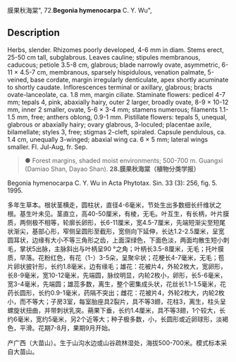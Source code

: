 膜果秋海棠",
72.**Begonia hymenocarpa** C. Y. Wu",

## Description
Herbs, slender. Rhizomes poorly developed, 4-6 mm in diam. Stems erect, 25-50 cm tall, subglabrous. Leaves cauline; stipules membranous, caducous; petiole 3.5-8 cm, glabrous; blade narrowly ovate, asymmetric, 6-11 × 4.5-7 cm, membranous, sparsely hispidulous, venation palmate, 5-veined, base cordate, margin irregularly denticulate, apex shortly acuminate to shortly caudate. Inflorescences terminal or axillary, glabrous; bracts ovate-lanceolate, ca. 1.8 mm, margin ciliate. Staminate flowers: pedicel 4-7 mm; tepals 4, pink, abaxially hairy, outer 2 larger, broadly ovate, 8-9 × 10-12 mm, inner 2 smaller, ovate, 5-6 × 3-4 mm; stamens numerous; filaments 1.1-1.5 mm, free; anthers oblong, 0.9-1 mm. Pistillate flowers: tepals 5, unequal, glabrous or abaxially hairy; ovary glabrous, 3-loculed; placentae axile, bilamellate; styles 3, free; stigmas 2-cleft, spiraled. Capsule pendulous, ca. 1.4 cm, unequally 3-winged; abaxial wing ca. 6 × 5 mm; lateral wings smaller. Fl. Jul-Aug, fr. Sep.

> ● Forest margins, shaded moist environments; 500-700 m. Guangxi (Damiao Shan, Dayao Shan).
**28.膜果秋海棠（植物分类学报）**

Begonia hymenocarpa C. Y. Wu in Acta Phytotax. Sin. 33 (3): 256, fig. 5. 1995.

多年生草本。根状茎横走，圆柱状，直径4-6毫米，节处生出多数细长纤维状之根。基生叶未见。茎直立，高40-50厘米，有棱，无毛。叶互生，有长柄，叶片膜质，两侧极不相等，轮廓长卵形，长6-11厘米，宽4.5-7厘米，先端短渐尖至短尾状渐尖，基部心形，窄侧呈圆形至截形，宽侧向下延伸，长达1.2-2.5厘米，呈宽圆耳状，边缘有大小不等三角形之齿，上面深绿色，下面色淡，两面均散生短小刺毛，掌状5出脉，主脉斜出与叶柄呈90 °之角；叶柄长3.5-8厘米，无毛；托叶膜质，早落。花粉红色，有花（1-）3-5朵，呈聚伞状；花梗长4-7毫米，无毛；苞片卵状披针形，长约1.8毫米，边有缘毛；雄花：花被片4，外轮2枚大，宽卵形，长8-9毫米，宽10-12毫米，先端圆，脉纹明显，内轮2枚小，卵形，长5-6毫米，宽3-4毫米，先端圆；雄蕊多数，离生，整个密集成头状，花丝长1.1-1.5毫米，花药长圆形，长约0.9-1毫米，药隔不突出；雌花：花被片4，外轮2枚大，内轮2枚小，而不等大；子房3室，每室胎座具2裂片，具不等3翅，花柱3，离生，柱头呈螺旋状扭曲，并带刺状乳突。蒴果下垂，长约1.4厘米，具不等3翅，1个较大，长约6毫米，宽约5毫米，另2个近等大；种子极多数，小，长圆形或近卵球形，淡褐色，平滑。花期7-8月，果期9月开始。

产广西（大苗山）。生于山沟水边或山谷疏林湿处，海拔500-700米。模式标本采自大苗山。
